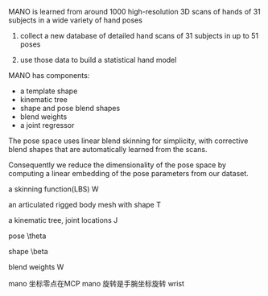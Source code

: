 MANO is learned from around 1000 high-resolution 3D scans of hands of 31 subjects in a wide variety of hand poses

1. collect a new database of detailed hand scans of 31 subjects in up to 51 poses

2. use those data to build a statistical hand model

MANO has components:
- a template shape
- kinematic tree
- shape and pose blend shapes
- blend weights
- a joint regressor

The pose space uses linear blend skinning for simplicity, with corrective blend shapes that are automatically learned from the scans.

Consequently we reduce the dimensionality of the pose space by computing a linear embedding of the pose parameters from our dataset.

a skinning function(LBS) W

an articulated rigged body mesh with shape T

a kinematic tree, joint locations J

pose \theta

shape \beta

blend weights W


mano 坐标零点在MCP
mano 旋转是手腕坐标旋转 wrist
